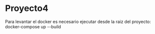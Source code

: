 # Proyecto4

Para levantar el docker es necesario ejecutar desde la raiz del proyecto:
docker-compose up --build